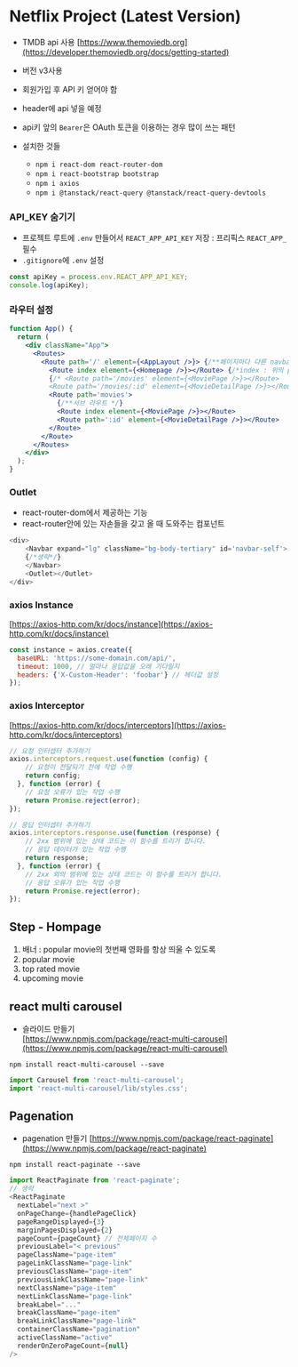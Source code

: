 # Netflix Project (Latest Version)
- TMDB api 사용
[https://www.themoviedb.org](https://developer.themoviedb.org/docs/getting-started)
- 버전 v3사용
- 회원가입 후 API 키 얻어야 함
- header에 api 넣을 예정
- api키 앞의 `Bearer`은 OAuth 토큰을 이용하는 경우 많이 쓰는 패턴

- 설치한 것들
    - `npm i react-dom react-router-dom`
    - `npm i react-bootstrap bootstrap`
    - `npm i axios`
    - `npm i @tanstack/react-query @tanstack/react-query-devtools`


### API_KEY 숨기기
- 프로젝트 루트에 `.env` 만들어서 `REACT_APP_API_KEY` 저장 : 프리픽스 `REACT_APP_` 필수
- `.gitignore`에 `.env` 설정
```javascript
const apiKey = process.env.REACT_APP_API_KEY;
console.log(apiKey);
```

### 라우터 설정
```jsx
function App() {
  return (
    <div className="App">
      <Routes>
        <Route path='/' element={<AppLayout />}> {/**페이지마다 다른 navbar 설정할 경우 */}
          <Route index element={<Homepage />}></Route> {/*index : 위의 path를 그대로 쓰겠다는 의미*/}
          {/* <Route path='/movies' element={<MoviePage />}></Route>
          <Route path='/movies/:id' element={<MovieDetailPage />}></Route> */}
          <Route path='movies'>
            {/**서브 라우트 */}
            <Route index element={<MoviePage />}></Route>
            <Route path=':id' element={<MovieDetailPage />}></Route>
          </Route>
        </Route>
      </Routes>
    </div>
  );
}
```

### Outlet 
- react-router-dom에서 제공하는 기능
- react-router안에 있는 자손들을 갖고 올 때 도와주는 컴포넌트 
```javascript
<div>
    <Navbar expand="lg" className="bg-body-tertiary" id='navbar-self'>
    {/*생략*/}
    </Navbar>
    <Outlet></Outlet>
</div>
```

### axios Instance
[https://axios-http.com/kr/docs/instance](https://axios-http.com/kr/docs/instance)
```javascript
const instance = axios.create({
  baseURL: 'https://some-domain.com/api/',
  timeout: 1000, // 얼마나 응답값을 오래 기다릴지
  headers: {'X-Custom-Header': 'foobar'} // 헤더값 설정
});
```  
### axios Interceptor
[https://axios-http.com/kr/docs/interceptors](https://axios-http.com/kr/docs/interceptors)
```javascript
// 요청 인터셉터 추가하기
axios.interceptors.request.use(function (config) {
    // 요청이 전달되기 전에 작업 수행
    return config;
  }, function (error) {
    // 요청 오류가 있는 작업 수행
    return Promise.reject(error);
});

// 응답 인터셉터 추가하기
axios.interceptors.response.use(function (response) {
    // 2xx 범위에 있는 상태 코드는 이 함수를 트리거 합니다.
    // 응답 데이터가 있는 작업 수행
    return response;
  }, function (error) {
    // 2xx 외의 범위에 있는 상태 코드는 이 함수를 트리거 합니다.
    // 응답 오류가 있는 작업 수행
    return Promise.reject(error);
});
```

## Step - Hompage
1. 배너 : popular movie의 첫번째 영화를 항상 띄울 수 있도록
2. popular movie
3. top rated movie
4. upcoming movie

## react multi carousel
- 슬라이드 만들기  
[https://www.npmjs.com/package/react-multi-carousel](https://www.npmjs.com/package/react-multi-carousel)
```shell script
npm install react-multi-carousel --save
```
```javascript
import Carousel from 'react-multi-carousel';
import 'react-multi-carousel/lib/styles.css';
```

## Pagenation
- pagenation 만들기
[https://www.npmjs.com/package/react-paginate](https://www.npmjs.com/package/react-paginate)
```shell script
npm install react-paginate --save
```
```javascript
import ReactPaginate from 'react-paginate';
// 생략
<ReactPaginate
  nextLabel="next >"
  onPageChange={handlePageClick}
  pageRangeDisplayed={3}
  marginPagesDisplayed={2}
  pageCount={pageCount} // 전체페이지 수
  previousLabel="< previous"
  pageClassName="page-item"
  pageLinkClassName="page-link"
  previousClassName="page-item"
  previousLinkClassName="page-link"
  nextClassName="page-item"
  nextLinkClassName="page-link"
  breakLabel="..."
  breakClassName="page-item"
  breakLinkClassName="page-link"
  containerClassName="pagination"
  activeClassName="active"
  renderOnZeroPageCount={null}
/>
```
